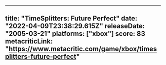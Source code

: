 
---
title: "TimeSplitters: Future Perfect"
date: "2022-04-09T23:38:29.615Z"
releaseDate: "2005-03-21"
platforms: ["xbox"]
score: 83
metacriticLink: "https://www.metacritic.com/game/xbox/timesplitters-future-perfect"
---
